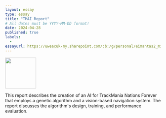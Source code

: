 ```yaml
---
layout: essay
type: essay
title: "TMAI Report"
# All dates must be YYYY-MM-DD format!
date: 2024-04-28
published: true
labels:
  - 
essayurl: https://uweacuk-my.sharepoint.com/:b:/g/personal/eimantas2_miliauskis_live_uwe_ac_uk/EXyjcW-t17VMpZexnMLxFrgB9FVNGJBd3WWUR12f0Or8ow?e=HgcCsJ
---
```

<img width="100px" class="rounded float-start pe-4" src="">

This report describes the creation of an AI for TrackMania Nations Forever that employs a genetic algorithm and a vision-based navigation system. The report discusses the algorithm's design, training, and performance evaluation.
